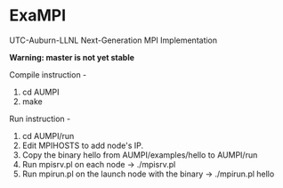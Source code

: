 # ExaMPI
UTC-Auburn-LLNL Next-Generation MPI Implementation

**Warning:  master is not yet stable**

Compile instruction - 
1. cd AUMPI
2. make

Run instruction - 
1. cd AUMPI/run
2. Edit MPIHOSTS to add node's IP.
3. Copy the binary hello from AUMPI/examples/hello to AUMPI/run
4. Run mpisrv.pl on each node
   -> ./mpisrv.pl
5. Run mpirun.pl on the launch node with the binary
   -> ./mpirun.pl hello
